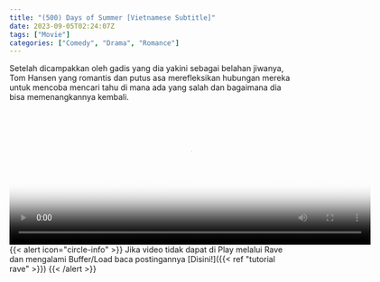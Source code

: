 ```yaml
---
title: "(500) Days of Summer [Vietnamese Subtitle]"
date: 2023-09-05T02:24:07Z
tags: ["Movie"]
categories: ["Comedy", "Drama", "Romance"]
---
```

Setelah dicampakkan oleh gadis yang dia yakini sebagai belahan jiwanya, Tom Hansen yang romantis dan putus asa merefleksikan hubungan mereka untuk mencoba mencari tahu di mana ada yang salah dan bagaimana dia bisa memenangkannya kembali.

<video id="video-2" 
class="art-preview lazy video-js vjs-default-skin vjs-big-play-centered" 
controls preload="auto" 
width="640" 
height="240" 
poster="https://www.themoviedb.org/t/p/original/8x8Lc6YkjlMc79RPZFYKYIkuqe4.jpg" 
data-setup='{ "example_option": true, "width": "auto", "height": "auto", "techOrder": ["html5","flash"] }' 
onseeked="true"> <source src="https://kp3d-my.sharepoint.com/personal/ryoo_kp3d_onmicrosoft_com/_layouts/15/download.aspx?share=EUdiUXvECflJm3_Kq9ppAL0BrmcvKj6izJ43aLgfYGnmRw" type='video/mp4'>
</video>
<br>
{{< alert icon="circle-info" >}}
Jika video tidak dapat di Play melalui Rave dan mengalami Buffer/Load baca postingannya [Disini!]({{< ref "tutorial rave" >}})
{{< /alert >}}
